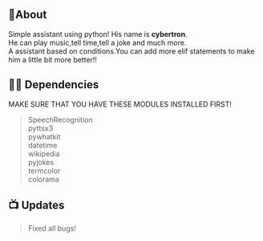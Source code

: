 ## 📝About
Simple assistant using python!
His name is <b>cybertron</b>.<br>
He can play music,tell time,tell a joke and much more.<br>
A assistant based on conditions.You can add more elif statements to make him a little bit more better!!


## 👨‍💻 Dependencies
MAKE SURE THAT YOU HAVE THESE MODULES INSTALLED FIRST!
> SpeechRecognition<br>
> pyttsx3<br>
> pywhatkit<br>
> datetime<br>
> wikipedia<br>
> pyjokes <br>
> termcolor<br>
> colorama 


## 📺 Updates
> Fixed all bugs!
